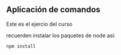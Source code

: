 ## Aplicación de comandos 

Este es el ejercio del curso

recuerden instalar los paquetes de node así:
```
npm install
```